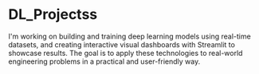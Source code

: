 # DL_Projectss
I'm working on building and training deep learning models using real-time datasets, and creating interactive visual dashboards with Streamlit to showcase results. The goal is to apply these technologies to real-world engineering problems in a practical and user-friendly way.
